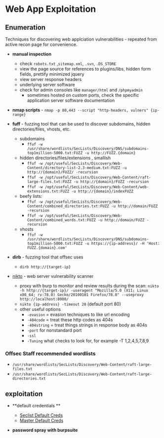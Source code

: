 # Web App Exploitation

## Enumeration
Techniques for discovering web applciation vulnerabilities - repeated from active recon page for convenience. 

- **manual inspection**
    - check `robots.txt` ,`sitemap.xml`, `.svn`, `.DS_STORE`
    - view the page source for references to plugins/libs, hidden form fields, prettify minimized jquery
    - view server response headers
    - underlying server software
    - check for admin consoles like `manager/html` and `/phpmyadmin`
        - sometimes hosted on custom ports, check the specific application server software documentation

- **nmap scripts** - `nmap -p 80,443 --script "http-headers, vulners" {ip-range}`

- **fuff** - fuzzing tool that can be used to discover subdomains, hidden directories/files, vhosts, etc. 
    - subdomains
        - `ffuf -w /usr/share/wordlists/SecLists/Discovery/DNS/subdomains-top1million-5000.txt:FUZZ -u http://FUZZ.{domain}`
    - hidden directories/files/extensions , smallish
        - `ffuf -w /opt/useful/SecLists/Discovery/Web-Content/directory-list-2.3-medium.txt:FUZZ -u http://{domain}/FUZZ/ -recursion`
        - `ffuf -w /opt/useful/SecLists/Discovery/Web-Content/raft-large-files.txt:FUZZ -u http://{domain}/FUZZ -recursion`
        - `ffuf -w /opt/useful/SecLists/Discovery/Web-Content/web-extensions.txt:FUZZ -u http://{domain}/indexFUZZ`
    - beefy lists:
        - `ffuf -w /opt/useful/SecLists/Discovery/Web-Content/combined_directories.txt:FUZZ -u http://domain/FUZZ -recursion`
        - `ffuf -w /opt/useful/SecLists/Discovery/Web-Content/combined_words.txt:FUZZ -u http://domain/FUZZ -recursion`
    - vhosts
        - `ffuf -w /usr/share/wordlists/SecLists/Discovery/DNS/subdomains-top1million-5000.txt:FUZZ -u https://{ip-address}/ -H 'Host: FUZZ.{domain}.com'`
 
 - **dirb** - fuzzing tool that offsec uses
    -  `dirb http://{target-ip}`

- [nikto](https://github.com/sullo/nikto) - web server vulnerability scanner
    - proxy with burp to monitor and review results during the scan: `nikto -h http://{target-ip}/ -useragent "Mozilla/5.0 (X11; Linux x86_64; rv:78.0) Gecko/20100101 Firefox/78.0" --useproxy http://localhost:8080/`
    - `nikto {ip-address} -timeout 20` (default port 80)
	- other useful options
		- `-evasion` = evasion techniques to like url encoding
		- `-404code` = treat these http codes as 404s
		- `-404string`  = treat things strings in response body as 404s
		- `-port` for nonstandard port 
		- `-ssl`
		- `-Tuning` what checks to look for, for example -T 1,2,4,5,7,8,9

### Offsec Staff recommended wordlists
- `/usr/share/wordlists/SecLists/Discovery/Web-Content/raft-large-files.txt`
- `/usr/share/wordlists/SecLists/Discovery/Web-Content/raft-large-directories.txt`


## exploitation
- **default credentials **
	- [Seclist Default Creds](https://github.com/danielmiessler/SecLists/blob/master/Passwords/Default-Credentials/default-passwords.csv)
	- [Master Default Creds](https://github.com/ihebski/DefaultCreds-cheat-sheet)

- **password spray with burpsuite**
